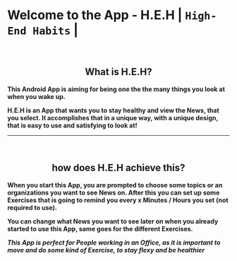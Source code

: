 <h1>Welcome to the App - <b>H.E.H<b> | <code>High-End Habits</code> |</h1>

<br>

<h2 style="text-align: center;">What is H.E.H?</h2>

This Android App is aiming for being one the the many things you look at when you wake up.

H.E.H is an App that wants you to stay healthy and view the News, that you select. It accomplishes that in a unique way, with a unique design, that is easy to use and satisfying to look at!

---
<br>
<h2 style="text-align: center;">how does H.E.H achieve this?</h2>

When you start this App, you are prompted to choose some topics or an organizations you want to see News on.
After this you can set up some Exercises that is going to remind you every x Minutes / Hours you set (not required to use).

You can change what News you want to see later on when you already started to use this App, same goes for the different Exercises.

<i>This App is perfect for People working in an Office, as it is important to move and do some kind of Exercise, to stay flexy and be healthier</i>
